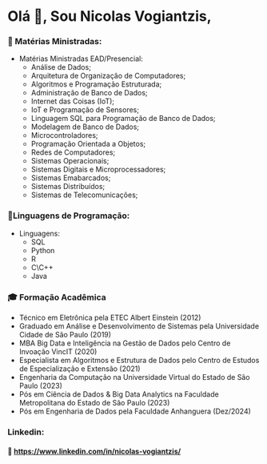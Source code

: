 # Olá 👋, Sou Nicolas Vogiantzis,

### :triangular_flag_on_post: Matérias Ministradas:

- Matérias Ministradas EAD/Presencial:
  - Análise de Dados;
  - Arquitetura de Organização de Computadores;
  - Algoritmos e Programação Estruturada;
  - Administração de Banco de Dados;
  - Internet das Coisas (IoT);
  - IoT e Programação de Sensores;
  - Linguagem SQL para Programação de Banco de Dados;
  - Modelagem de Banco de Dados;
  - Microcontroladores;
  - Programação Orientada a Objetos;
  - Redes de Computadores;
  - Sistemas Operacionais;
  - Sistemas Digitais e Microprocessadores;
  - Sistemas Emabarcados;
  - Sistemas Distribuídos;
  - Sistemas de Telecomunicações;

### :triangular_flag_on_post:Linguagens de Programação:
- Linguagens:
  - SQL
  - Python
  - R
  - C\C++
  - Java
  <!-- - NodeJs
  - PHP
  -->

  
  
### :mortar_board: Formação Acadêmica 

- Técnico em Eletrônica pela ETEC Albert Einstein (2012) 
- Graduado em Análise e Desenvolvimento de Sistemas pela Universidade Cidade de São Paulo (2019) 
- MBA Big Data e Inteligência na Gestão de Dados pelo Centro de Invoação VincIT (2020) 
- Especialista em Algoritmos e Estrutura de Dados pelo Centro de Estudos de Especialização e Extensão (2021)
- Engenharia da Computação na Universidade Virtual do Estado de São Paulo (2023)
- Pós em Ciência de Dados & Big Data Analytics na Faculdade Metropolitana do Estado de São Paulo (2023)
- Pós em Engenharia de Dados pela Faculdade Anhanguera (Dez/2024)



  
### Linkedin:
#### :link: https://www.linkedin.com/in/nicolas-vogiantzis/
<!--
![Top Langs](https://github-readme-stats.vercel.app/api/top-langs/?username=nickvgs&hide_progress=false)
# Dados Técnicos do GitHub

<p align="center">
<a href="https://github.com/anuraghazra/github-readme-stats">
  <img align="center" src="https://github-readme-stats.vercel.app/api/top-langs/?username=nickvgs&layout=compact&theme=dark" /> 
</a> 
</p>
-->


<!--
**nickvgs/nickvgs** is a ✨ _special_ ✨ repository because its `README.md` (this file) appears on your GitHub profile.

Here are some ideas to get you started:

- 🔭 I’m currently working on ...
- 🌱 I’m currently learning ...
- 👯 I’m looking to collaborate on ...
- 🤔 I’m looking for help with ...
- 💬 Ask me about ...
- 📫 How to reach me: ...
- 😄 Pronouns: ...
- ⚡ Fun fact: ...
-->
